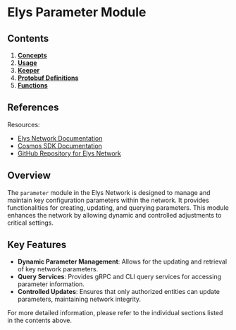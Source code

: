 # Elys Parameter Module

## Contents

1. **[Concepts](01_concepts.md)**
2. **[Usage](02_usage.md)**
3. **[Keeper](03_keeper.md)**
4. **[Protobuf Definitions](04_protobuf_definitions.md)**
5. **[Functions](05_functions.md)**

## References

Resources:

- [Elys Network Documentation](https://docs.elys.network)
- [Cosmos SDK Documentation](https://docs.cosmos.network)
- [GitHub Repository for Elys Network](https://github.com/elys-network/elys)

## Overview

The `parameter` module in the Elys Network is designed to manage and maintain key configuration parameters within the network. It provides functionalities for creating, updating, and querying parameters. This module enhances the network by allowing dynamic and controlled adjustments to critical settings.

## Key Features

- **Dynamic Parameter Management**: Allows for the updating and retrieval of key network parameters.
- **Query Services**: Provides gRPC and CLI query services for accessing parameter information.
- **Controlled Updates**: Ensures that only authorized entities can update parameters, maintaining network integrity.

For more detailed information, please refer to the individual sections listed in the contents above.
